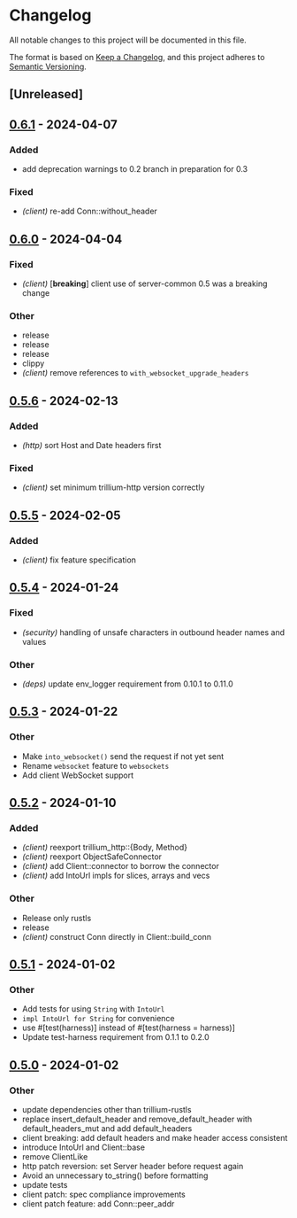 # Changelog
All notable changes to this project will be documented in this file.

The format is based on [Keep a Changelog](https://keepachangelog.com/en/1.0.0/),
and this project adheres to [Semantic Versioning](https://semver.org/spec/v2.0.0.html).

## [Unreleased]

## [0.6.1](https://github.com/trillium-rs/trillium/compare/trillium-client-v0.6.0...trillium-client-v0.6.1) - 2024-04-07

### Added
- add deprecation warnings to 0.2 branch in preparation for 0.3

### Fixed
- *(client)* re-add Conn::without_header

## [0.6.0](https://github.com/trillium-rs/trillium/compare/trillium-client-v0.5.6...trillium-client-v0.6.0) - 2024-04-04

### Fixed
- *(client)* [**breaking**] client use of server-common 0.5 was a breaking change

### Other
- release
- release
- release
- clippy
- *(client)* remove references to `with_websocket_upgrade_headers`

## [0.5.6](https://github.com/trillium-rs/trillium/compare/trillium-client-v0.5.5...trillium-client-v0.5.6) - 2024-02-13

### Added
- *(http)* sort Host and Date headers first

### Fixed
- *(client)* set minimum trillium-http version correctly

## [0.5.5](https://github.com/trillium-rs/trillium/compare/trillium-client-v0.5.4...trillium-client-v0.5.5) - 2024-02-05

### Added
- *(client)* fix feature specification

## [0.5.4](https://github.com/trillium-rs/trillium/compare/trillium-client-v0.5.3...trillium-client-v0.5.4) - 2024-01-24

### Fixed
- *(security)* handling of unsafe characters in outbound header names and values

### Other
- *(deps)* update env_logger requirement from 0.10.1 to 0.11.0

## [0.5.3](https://github.com/trillium-rs/trillium/compare/trillium-client-v0.5.2...trillium-client-v0.5.3) - 2024-01-22

### Other
- Make `into_websocket()` send the request if not yet sent
- Rename `websocket` feature to `websockets`
- Add client WebSocket support

## [0.5.2](https://github.com/trillium-rs/trillium/compare/trillium-client-v0.5.1...trillium-client-v0.5.2) - 2024-01-10

### Added
- *(client)* reexport trillium_http::{Body, Method}
- *(client)* reexport ObjectSafeConnector
- *(client)* add Client::connector to borrow the connector
- *(client)* add IntoUrl impls for slices, arrays and vecs

### Other
- Release only rustls
- release
- *(client)* construct Conn directly in Client::build_conn

## [0.5.1](https://github.com/trillium-rs/trillium/compare/trillium-client-v0.5.0...trillium-client-v0.5.1) - 2024-01-02

### Other
- Add tests for using `String` with `IntoUrl`
- `impl IntoUrl for String` for convenience
- use #[test(harness)] instead of #[test(harness = harness)]
- Update test-harness requirement from 0.1.1 to 0.2.0

## [0.5.0](https://github.com/trillium-rs/trillium/compare/trillium-client-v0.4.9...trillium-client-v0.5.0) - 2024-01-02

### Other
- update dependencies other than trillium-rustls
- replace insert_default_header and remove_default_header with default_headers_mut and add default_headers
- client breaking: add default headers and make header access consistent
- introduce IntoUrl and Client::base
- remove ClientLike
- http patch reversion: set Server header before request again
- Avoid an unnecessary to_string() before formatting
- update tests
- client patch: spec compliance improvements
- client patch feature: add Conn::peer_addr
